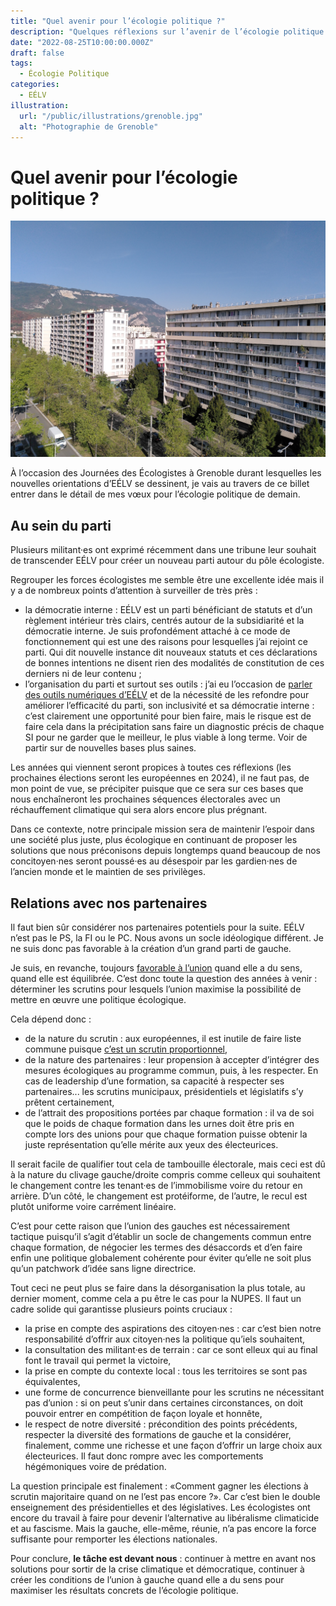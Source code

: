 ```yaml
---
title: "Quel avenir pour l’écologie politique ?"
description: "Quelques réflexions sur l’avenir de l’écologie politique et les prochaines échéances."
date: "2022-08-25T10:00:00.000Z"
draft: false
tags:
  - Écologie Politique
categories:
  - EÉLV
illustration:
  url: "/public/illustrations/grenoble.jpg"
  alt: "Photographie de Grenoble"
---
```


# Quel avenir pour l’écologie politique ?

![Photographie de Grenoble](/public/illustrations/grenoble.jpg "🖼➡️")

À l’occasion des Journées des Écologistes à Grenoble durant lesquelles les nouvelles orientations d’EÉLV se dessinent, je vais au travers de ce billet entrer dans le détail de mes vœux pour l’écologie politique de demain.

## Au sein du parti

Plusieurs militant·es ont exprimé récemment dans une tribune leur souhait de transcender EÉLV pour créer un nouveau parti autour du pôle écologiste.

Regrouper les forces écologistes me semble être une excellente idée mais il y a de nombreux points d’attention à surveiller de très près :
- la démocratie interne : EÉLV est un parti bénéficiant de statuts et d’un règlement intérieur très clairs, centrés autour de la subsidiarité et la démocratie interne. Je suis profondément attaché à ce mode de fonctionnement qui est une des raisons pour lesquelles j’ai rejoint ce parti. Qui dit nouvelle instance dit nouveaux statuts et ces déclarations de bonnes intentions ne disent rien des modalités de constitution de ces derniers ni de leur contenu ;
- l’organisation du parti et surtout ses outils : j’ai eu l’occasion de [parler des outils numériques d’EÉLV](./quels-outils-numeriques-pour-eelv) et de la nécessité de les refondre pour améliorer l’efficacité du parti, son inclusivité et sa démocratie interne : c’est clairement une opportunité pour bien faire, mais le risque est de faire cela dans la précipitation sans faire un diagnostic précis de chaque SI pour ne garder que le meilleur, le plus viable à long terme. Voir de partir sur de nouvelles bases plus saines.

Les années qui viennent seront propices à toutes ces réflexions (les prochaines élections seront les européennes en 2024), il ne faut pas, de mon point de vue, se précipiter puisque que ce sera sur ces bases que nous enchaîneront les prochaines séquences électorales avec un réchauffement climatique qui sera alors encore plus prégnant.

Dans ce contexte, notre principale mission sera de maintenir l’espoir dans une société plus juste, plus écologique en continuant de proposer les solutions que nous préconisons depuis longtemps quand beaucoup de nos concitoyen·nes seront poussé·es au désespoir par les gardien·nes de l’ancien monde et le maintien de ses privilèges.

## Relations avec nos partenaires

Il faut bien sûr considérer nos partenaires potentiels pour la suite. EÉLV n’est pas le PS, la FI ou le PC. Nous avons un socle idéologique différent. Je ne suis donc pas favorable à la création d’un grand parti de gauche.

Je suis, en revanche, toujours [favorable à l’union](./l-union-pour-quoi-faire) quand elle a du sens, quand elle est équilibrée. C’est donc toute la question des années à venir : déterminer les scrutins pour lesquels l’union maximise la possibilité de mettre en œuvre une politique écologique.

Cela dépend donc :
- de la nature du scrutin : aux européennes, il est inutile de faire liste commune puisque [c’est un scrutin proportionnel](https://fr.wikipedia.org/wiki/%C3%89lections_du_Parlement_europ%C3%A9en),
- de la nature des partenaires : leur propension à accepter d’intégrer des mesures écologiques au programme commun, puis, à les respecter. En cas de leadership d’une formation, sa capacité à respecter ses partenaires... les scrutins municipaux, présidentiels et législatifs s’y prêtent certainement,
- de l’attrait des propositions portées par chaque formation : il va de soi que le poids de chaque formation dans les urnes doit être pris en compte lors des unions pour que chaque formation puisse obtenir la juste représentation qu’elle mérite aux yeux des électeurices.

Il serait facile de qualifier tout cela de tambouille électorale, mais ceci est dû à la nature du clivage gauche/droite compris comme celleux qui souhaitent le changement contre les tenant·es de l’immobilisme voire du retour en arrière. D’un côté, le changement est protéiforme, de l’autre, le recul est plutôt uniforme voire carrément linéaire.

C’est pour cette raison que l’union des gauches est nécessairement tactique puisqu’il s’agit d’établir un socle de changements commun entre chaque formation, de négocier les termes des désaccords et d’en faire enfin une politique globalement cohérente pour éviter qu’elle ne soit plus qu’un patchwork d’idée sans ligne directrice.

Tout ceci ne peut plus se faire dans la désorganisation la plus totale, au dernier moment, comme cela a pu être le cas pour la NUPES. Il faut un cadre solide qui garantisse plusieurs points cruciaux :
- la prise en compte des aspirations des citoyen·nes : car c’est bien notre responsabilité d’offrir aux citoyen·nes la politique qu’iels souhaitent,
- la consultation des militant·es de terrain : car ce sont elleux qui au final font le travail qui permet la victoire,
- la prise en compte du contexte local : tous les territoires se sont pas équivalentes,
- une forme de concurrence bienveillante pour les scrutins ne nécessitant pas d’union : si on peut s’unir dans certaines circonstances, on doit pouvoir entrer en compétition de façon loyale et honnête,
- le respect de notre diversité : précondition des points précédents, respecter la diversité des formations de gauche et la considérer, finalement, comme une richesse et une façon d’offrir un large choix aux électeurices. Il faut donc rompre avec les comportements hégémoniques voire de prédation.

La question principale est finalement : «Comment gagner les élections à scrutin majoritaire quand on ne l’est pas encore ?». Car c’est bien le double enseignement des présidentielles et des législatives. Les écologistes ont encore du travail à faire pour devenir l’alternative au libéralisme climaticide et au fascisme. Mais la gauche, elle-même, réunie, n’a pas encore la force suffisante pour remporter les élections nationales.

Pour conclure, **le tâche est devant nous** : continuer à mettre en avant nos solutions pour sortir de la crise climatique et démocratique, continuer à créer les conditions de l’union à gauche quand elle a du sens pour maximiser les résultats concrets de l’écologie politique.
